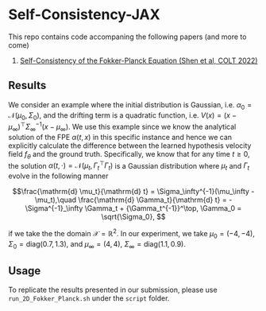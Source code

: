 # Self-Consistency-JAX

This repo contains code accompaning the following papers (and more to come)
1. [Self-Consistency of the Fokker-Planck Equation (Shen et al, COLT 2022)](https://arxiv.org/abs/2206.00860)


## Results
We consider an example where the initial distribution is Gaussian, i.e. $\alpha_0 = \mathcal{N}(\mu_0, \Sigma_0)$, and the drifting term is a quadratic function, i.e. $V(x) = (x - \mu_\infty)^\top\Sigma_\infty^{-1}(x - \mu_\infty)$.
We use this example since we know the analytical solution of the FPE $\alpha(t, x)$ in this specific instance and hence we can explicitly calculate the difference between the learned hypothesis velocity field $f_\theta$ and the ground truth.
Specifically, we know that for any time $t \geq 0$, 
the solution $\alpha(t, \cdot) = \mathcal{N}(\mu_t, \Gamma_t^\top\Gamma_t)$ 
is a Gaussian distribution where $\mu_t$ 
and $\Gamma_t$ evolve in the following manner 

$$\frac{\mathrm{d} \mu_t}{\mathrm{d} t} = \Sigma_\infty^{-1}(\mu_\infty - \mu_t),\quad \frac{\mathrm{d} \Gamma_t}{\mathrm{d} t} = -\Sigma^{-1}_\infty \Gamma_t + {\Gamma_t^{-1}}^\top, \Gamma_0 = \sqrt{\Sigma_0}, $$

if we take the the domain $\mathcal{X} = \mathbb{R}^2$. 
In our experiment, we take $\mu_0 = (-4, -4)$,
$\Sigma_0 = \mathrm{diag}(0.7, 1.3)$, 
and $\mu_\infty = (4, 4)$, 
$\Sigma_\infty = \mathrm{diag}(1.1, 0.9)$.
## Usage

To replicate the results presented in our submission, please use `run_2D_Fokker_Planck.sh` under the `script` folder.


